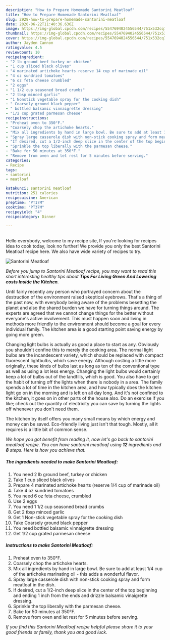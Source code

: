 ```yaml
---
description: "How to Prepare Homemade Santorini Meatloaf"
title: "How to Prepare Homemade Santorini Meatloaf"
slug: 2928-how-to-prepare-homemade-santorini-meatloaf
date: 2020-06-22T11:40:36.636Z
image: https://img-global.cpcdn.com/recipes/5547694024556544/751x532cq70/santorini-meatloaf-recipe-main-photo.jpg
thumbnail: https://img-global.cpcdn.com/recipes/5547694024556544/751x532cq70/santorini-meatloaf-recipe-main-photo.jpg
cover: https://img-global.cpcdn.com/recipes/5547694024556544/751x532cq70/santorini-meatloaf-recipe-main-photo.jpg
author: Jayden Cannon
ratingvalue: 4.5
reviewcount: 10
recipeingredient:
- "2 lb ground beef turkey or chicken"
- "1 cup sliced black olives"
- "4 marinated artichoke hearts reserve 14 cup of marinade oil"
- "4 oz sundried tomatoes"
- "6 oz feta cheese crumbled"
- "2 eggs"
- "1 1/2 cup seasoned bread crumbs"
- "2 tbsp minced garlic"
- "1 Nonstick vegetable spray for the cooking dish"
- " Coarsely ground black pepper"
- " bottled balsamic vinnaigrette dressing"
- "1/2 cup grated parmesan cheese"
recipeinstructions:
- "Preheat oven to 350°F."
- "Coarsely chop the artichoke hearts."
- "Mix all ingredients by hand in large bowl. Be sure to add at least 1/4 cup of the artichoke marinating oil - this adds a wonderful flavor."
- "Spray large casserole dish with non-stick cooking spray and form meatloaf in the dish."
- "If desired, cut a 1/2-inch deep slice in the center of the top beginning and ending 1 inch from the ends and drizzle balsamic vinaigrette dressing."
- "Sprinkle the top liberally with the parmesan cheese."
- "Bake for 50 minutes at 350°F."
- "Remove from oven and let rest for 5 minutes before serving."
categories:
- Recipe
tags:
- santorini
- meatloaf

katakunci: santorini meatloaf 
nutrition: 251 calories
recipecuisine: American
preptime: "PT17M"
cooktime: "PT37M"
recipeyield: "4"
recipecategory: Dinner

---
```

<br>
Hello everybody, welcome to my recipe site, If you're looking for recipes idea to cook today, look no further! We provide you only the best Santorini Meatloaf recipe here. We also have wide variety of recipes to try.
<br>


![Santorini Meatloaf](https://img-global.cpcdn.com/recipes/5547694024556544/751x532cq70/santorini-meatloaf-recipe-main-photo.jpg)

<i>Before you jump to Santorini Meatloaf recipe, you may want to read this short interesting healthy tips about 
<strong>Tips For Living Green And Lowering costs Inside the Kitchen</strong>.</i>
</br>

Until fairly recently any person who portrayed concern about the destruction of the environment raised skeptical eyebrows. That's a thing of the past now, with everybody being aware of the problems besetting the planet and also the shared burden we have for turning things around. The experts are agreed that we cannot change things for the better without everyone's active involvement. This must happen soon and living in methods more friendly to the environment should become a goal for every individual family. The kitchen area is a good starting point saving energy by going more green.

Changing light bulbs is actually as good a place to start as any. Obviously you shouldn't confine this to merely the cooking area. The normal light bulbs are the incandescent variety, which should be replaced with compact fluorescent lightbulbs, which save energy. Although costing a little more originally, these kinds of bulbs last as long as ten of the conventional type as well as using a lot less energy. Changing the light bulbs would certainly keep a lot of bulbs out of the landfills, which is good. You also have to get the habit of turning off the lights when there is nobody in a area. The family spends a lot of time in the kitchen area, and how typically does the kitchen light go on in the morning and is left on all day long. And it's not confined to the kitchen, it goes on in other parts of the house also. Do an exercise if you like; check out the quantity of electricity you can save by turning the lights off whenever you don't need them.

The kitchen by itself offers you many small means by which energy and money can be saved. Eco-friendly living just isn't that tough. Mostly, all it requires is a little bit of common sense.


<i>We hope you got benefit from reading it, now let's go back to santorini meatloaf recipe. You can have santorini meatloaf using <strong>12</strong> ingredients and <strong>8</strong> steps. Here is how you achieve that.
</i>

##### The ingredients needed to make Santorini Meatloaf:

1. You need 2 lb ground beef, turkey or chicken
1. Take 1 cup sliced black olives
1. Prepare 4 marinated artichoke hearts (reserve 1/4 cup of marinade oil)
1. Take 4 oz sundried tomatoes
1. You need 6 oz feta cheese, crumbled
1. Use 2 eggs
1. You need 1 1/2 cup seasoned bread crumbs
1. Get 2 tbsp minced garlic
1. Get 1 Non-stick vegetable spray for the cooking dish
1. Take  Coarsely ground black pepper
1. You need  bottled balsamic vinnaigrette dressing
1. Get 1/2 cup grated parmesan cheese


##### Instructions to make Santorini Meatloaf:

1. Preheat oven to 350°F.
1. Coarsely chop the artichoke hearts.
1. Mix all ingredients by hand in large bowl. Be sure to add at least 1/4 cup of the artichoke marinating oil - this adds a wonderful flavor.
1. Spray large casserole dish with non-stick cooking spray and form meatloaf in the dish.
1. If desired, cut a 1/2-inch deep slice in the center of the top beginning and ending 1 inch from the ends and drizzle balsamic vinaigrette dressing.
1. Sprinkle the top liberally with the parmesan cheese.
1. Bake for 50 minutes at 350°F.
1. Remove from oven and let rest for 5 minutes before serving.


<i>If you find this Santorini Meatloaf recipe helpful please share it to your good friends or family, thank you and good luck.</i>
